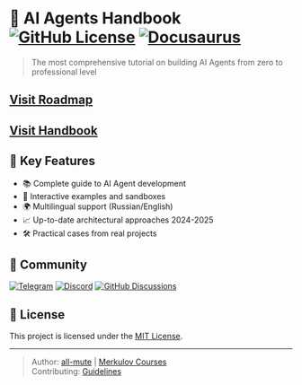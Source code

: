 # 🧠 AI Agents Handbook [![GitHub License](https://img.shields.io/badge/license-MIT-blue.svg)](https://github.com/all-mute/learn-agents/blob/main/LICENSE) [![Docusaurus](https://img.shields.io/badge/Docusaurus-3.x-brightgreen)](https://docusaurus.io)

> The most comprehensive tutorial on building AI Agents from zero to professional level

## [Visit Roadmap](https://roadmap.sh/r/ai-agents-2025-roadmap)
## [Visit Handbook](https://learn-agents.diy)

## 🚀 Key Features
- 📚 Complete guide to AI Agent development
- 🧩 Interactive examples and sandboxes
- 🌍 Multilingual support (Russian/English)
- 📈 Up-to-date architectural approaches 2024-2025
- 🛠️ Practical cases from real projects

## 🤝 Community
[![Telegram](https://img.shields.io/badge/Telegram-2CA5E0?logo=telegram)](https://t.me/learnagents)
[![Discord](https://img.shields.io/badge/Discord-5865F2?logo=discord)](https://discord.gg/3JBx5HUR9n)
[![GitHub Discussions](https://img.shields.io/badge/GitHub-Discussions-181717?logo=github)](https://github.com/all-mute/learn-agents/discussions)

## 📄 License
This project is licensed under the [MIT License](https://github.com/all-mute/learn-agents/blob/main/LICENSE).

---

> Author: [all-mute](https://github.com/all-mute) | [Merkulov Courses](https://merkulov.courses)  
> Contributing: [Guidelines](http://learn-agents.diy/handbook/contributing)